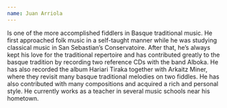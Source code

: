 ```yaml
---
name: Juan Arriola
---
```


Is one of the more accomplished fiddlers in Basque traditional music. He first approached folk music in a self-taught manner while he was studying classical music in San Sebastian’s Conservatoire. After that, he’s always kept his love for the traditional repertoire and has contributed greatly to the basque tradition by recording two reference CDs with the band Alboka. He has also recorded the album Hariari Tiraka together with Arkaitz Miner, where they revisit many basque traditional melodies on two fiddles. He has also contributed with many compositions and acquired a rich and personal style. He currently works as a teacher in several music schools near his hometown.
